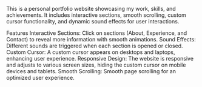 This is a personal portfolio website showcasing my work, skills, and achievements. It includes interactive sections, smooth scrolling, custom cursor functionality, and dynamic sound effects for user interactions.

Features
Interactive Sections: Click on sections (About, Experience, and Contact) to reveal more information with smooth animations.
Sound Effects: Different sounds are triggered when each section is opened or closed.
Custom Cursor: A custom cursor appears on desktops and laptops, enhancing user experience.
Responsive Design: The website is responsive and adjusts to various screen sizes, hiding the custom cursor on mobile devices and tablets.
Smooth Scrolling: Smooth page scrolling for an optimized user experience.
